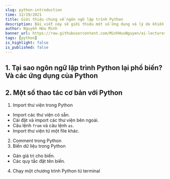 ```yaml
---
slug: python-introduction
time: 12/19/2021
title: Giới thiệu chung về ngôn ngữ lập trình Python
description: Bài viết này sẽ giới thiệu một số ứng dụng và lý do khiến Python trở nên phổ biến.
author: Nguyễn Hữu Minh
banner_url: https://raw.githubusercontent.com/MinhHuuNguyen/ai-lectures/refs/heads/master/0_syllabus/images/python-logo.png
tags: [python]
is_highlight: false
is_published: false
---
```


## 1. Tại sao ngôn ngữ lập trình Python lại phổ biến? Và các ứng dụng của Python

## 2. Một số thao tác cơ bản với Python
1. Import thư viện trong Python

- Import các thư viện có sẵn.
- Cài đặt và import các thư viện bên ngoài.
- Câu lệnh `from` và câu lệnh `as`.
- Import thư viện từ một file khác.


2. Comment trong Python
3. Biến dữ liệu trong Python

- Gán giá trị cho biến.
- Các quy tắc đặt tên biến.

4. Chạy một chương trình Python từ terminal
